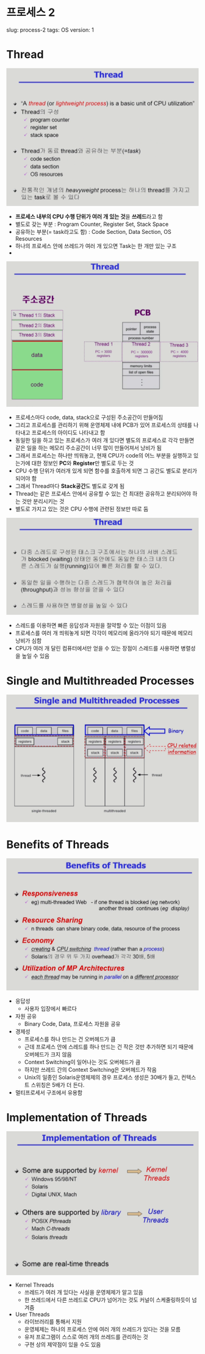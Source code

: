 # 프로세스 2

slug: process-2
tags: OS
version: 1

# Thread

![image.png](./img/5-1.png)

- **프로세스 내부의 CPU 수행 단위가 여러 개 있는 것**을 **쓰레드**라고 함
- 별도로 갖는 부분 : Program Counter, Register Set, Stack Space
- 공유하는 부분(= task라고도 함) : Code Section, Data Section, OS Resources
- 하나의 프로세스 안에 쓰레드가 여러 개 있으면 Task는 한 개만 있는 구조
- 

![image.png](./img/5-2.png)

- 프로세스마다 code, data, stack으로 구성된 주소공간이 만들어짐
- 그리고 프로세스를 관리하기 위해 운영체제 내에 PCB가 있어 프로세스의 상태를 나타내고 프로세스의 아이디도 나타내고 함
- 동일한 일을 하고 있는 프로세스가 여러 개 있다면 별도의 프로세스로 각각 만들면 같은 일을 하는 메모리 주소공간이 너무 많이 만들어져서 낭비가 됨
- 그래서 프로세스는 하나만 띄워놓고, 현재 CPU가 code의 어느 부분을 실행하고 있는가에 대한 정보인 **PC**와 **Register**만 별도로 두는 것
- CPU 수행 단위가 여러개 있게 되면 함수를 호출하게 되면 그 공간도 별도로 분리가 되어야 함
- 그래서 Thread마다 **Stack공간**도 별도로 갖게 됨
- Thread는 같은 프로세스 안에서 공유할 수 있는 건 최대한 공유하고 분리되어야 하는 것만 분리시키는 것
- 별도로 가지고 있는 것은 CPU 수행에 관련된 정보만 따로 둠

![image.png](./img/5-3.png)

- 스레드를 이용하면 빠른 응답성과 자원을 절약할 수 있는 이점이 있음
- 프로세스를 여러 개 띄워놓게 되면 각각이 메모리에 올라가야 되기 때문에 메모리 낭비가 심함
- CPU가 여러 개 달린 컴퓨터에서만 얻을 수 있는 장점이 스레드를 사용하면 병렬성을 높일 수 있음

# Single and Multithreaded Processes

![image.png](./img/5-4.png)

# Benefits of Threads

![image.png](./img/5-5.png)

- 응답성
    - 사용자 입장에서 빠르다
- 자원 공유
    - Binary Code, Data, 프로세스 자원을 공유
- 경제성
    - 프로세스를 하나 만드는 건 오버헤드가 큼
    - 근데 프로세스 안에 스레드를 하나 만드는 건 작은 것만 추가하면 되기 때문에 오버헤드가 크지 않음
    - Context Switching이 일어나는 것도 오버헤드가 큼
    - 하지만 쓰레드 간의 Context Switching은 오버헤드가 작음
    - Unix의 일종인 Solaris운영체제의 경우 프로세스 생성은 30배가 들고, 컨텍스트 스위칭은 5배가 더 든다.
- 멀티프로세서 구조에서 유용함

# Implementation of Threads

![image.png](./img/5-6.png)

- Kernel Threads
    - 쓰레드가 여러 개 있다는 사실을 운영체제가 알고 있음
    - 한 쓰레드에서 다른 쓰레드로 CPU가 넘어가는 것도 커널이 스케줄링하듯이 넘겨줌
- User Threads
    - 라이브러리를 통해서 지원
    - 운영체제는 하나의 프로세스 안에 여러 개의 쓰레드가 있다는 것을 모름
    - 유저 프로그램이 스스로 여러 개의 쓰레드를 관리하는 것
    - 구현 상의 제약점이 있을 수도 있음